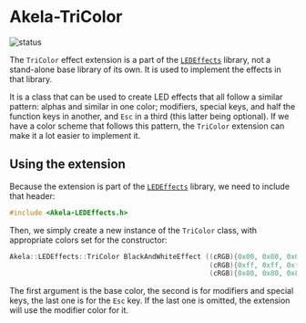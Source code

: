 # Akela-TriColor

![status][st:stable]

 [st:stable]: https://img.shields.io/badge/stable-✔-black.png?style=flat&colorA=44cc11&colorB=494e52
 [st:broken]: https://img.shields.io/badge/broken-X-black.png?style=flat&colorA=e05d44&colorB=494e52
 [st:experimental]: https://img.shields.io/badge/experimental----black.png?style=flat&colorA=dfb317&colorB=494e52

The `TriColor` effect extension is a part of
the [`LEDEffects`][plugin:ledeffects] library, not a stand-alone base library of
its own. It is used to implement the effects in that library.

 [plugin:ledeffects]: https://github/keyboardio/Akela-LEDEffects

It is a class that can be used to create LED effects that all follow a similar
pattern: alphas and similar in one color; modifiers, special keys, and half the
function keys in another, and `Esc` in a third (this latter being optional). If
we have a color scheme that follows this pattern, the `TriColor` extension can
make it a lot easier to implement it.

## Using the extension

Because the extension is part of the [`LEDEffects`][plugin:ledeffects] library,
we need to include that header:

```c++
#include <Akela-LEDEffects.h>
```

Then, we simply create a new instance of the `TriColor` class, with appropriate
colors set for the constructor:

```c++
Akela::LEDEffects::TriColor BlackAndWhiteEffect ((cRGB){0x00, 0x00, 0x00},
                                                 (cRGB){0xff, 0xff, 0xff},
                                                 (cRGB){0x80, 0x80, 0x80});
```

The first argument is the base color, the second is for modifiers and special
keys, the last one is for the `Esc` key. If the last one is omitted, the
extension will use the modifier color for it.

